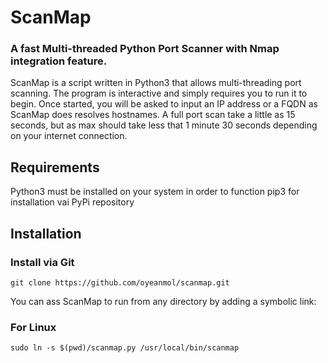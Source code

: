 # ScanMap
### A fast Multi-threaded Python Port Scanner with Nmap integration feature.

ScanMap is a script written in Python3 that allows multi-threading port scanning. The program is interactive and simply requires you to run it to begin. Once started, you will be asked to input an IP address or a FQDN as ScanMap does resolves hostnames. A full port scan take a little as 15 seconds, but as max should take less that 1 minute 30 seconds depending on your internet connection.

## Requirements
Python3 must be installed on your system in order to function pip3 for installation vai PyPi repository

## Installation
### Install via Git
`git clone https://github.com/oyeanmol/scanmap.git`

You can ass ScanMap to run from any directory by adding a symbolic link:
### For Linux
`sudo ln -s $(pwd)/scanmap.py /usr/local/bin/scanmap`
